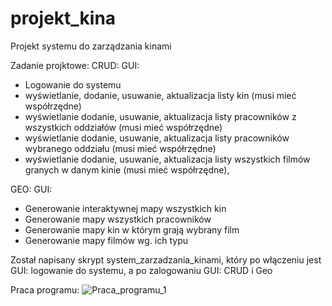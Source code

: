 # projekt_kina
Projekt systemu do zarządzania kinami

Zadanie projktowe:
CRUD: 
GUI:   
- Logowanie do systemu
- wyświetlanie, dodanie, usuwanie, aktualizacja listy kin (musi mieć współrzędne)
- wyświetlanie dodanie, usuwanie, aktualizacja listy pracowników z wszystkich oddziałów 
(musi mieć współrzędne)
- wyświetlanie dodanie, usuwanie, aktualizacja listy pracowników wybranego oddziału (musi 
mieć współrzędne)
- wyświetlanie dodanie, usuwanie, aktualizacja listy wszystkich filmów granych w danym kinie 
(musi mieć współrzędne), 

GEO: 
GUI:
- Generowanie interaktywnej mapy wszystkich kin
- Generowanie mapy wszystkich pracowników
- Generowanie mapy kin w którym grają wybrany film
- Generowanie mapy filmów wg. ich typu

Został napisany skrypt system_zarzadzania_kinami, który po włączeniu jest GUI: logowanie do systemu, 
a po zalogowaniu GUI: CRUD i Geo

Praca programu:
![Praca_programu_1](https://github.com/hubi360/projekt_kina/assets/163434837/688f5108-f8e7-4690-8b68-a58f10d84842)

